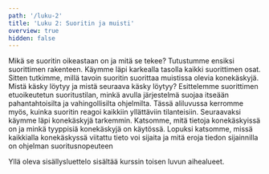 ```yaml
---
path: '/luku-2'
title: 'Luku 2: Suoritin ja muisti'
overview: true
hidden: false
---
```


Mikä se suoritin oikeastaan on ja mitä se tekee? Tutustumme ensiksi suorittimen rakenteen. Käymme läpi karkealla tasolla kaikki suorittimen osat. Sitten tutkimme, millä tavoin suoritin suorittaa muistissa olevia konekäskyjä. Mistä käsky löytyy ja mistä seuraava käsky löytyy? Esittelemme suorittimen etuoikeutetun suoritustilan, minkä avulla järjestelmä suojaa itseään pahantahtoisilta ja vahingollisilta ohjelmilta. Tässä aliluvussa kerromme myös, kuinka suoritin reagoi kaikkiin yllättäviin tilanteisiin. Seuraavaksi käymme läpi konekäskyjä tarkemmin. Katsomme, mitä tietoja konekäskyissä on ja minkä tyyppisiä konekäskyjä on käytössä. Lopuksi katsomme, missä kaikkialla konekäskyssä viitattu tieto voi sijaita ja mitä eroja tiedon sijainnilla on ohjelman suoritusnopeuteen


<please-login></please-login>

<pages-in-this-section></pages-in-this-section>

Yllä oleva sisällysluettelo sisältää kurssin toisen luvun aihealueet.

<exercises-in-this-section></exercises-in-this-section>
